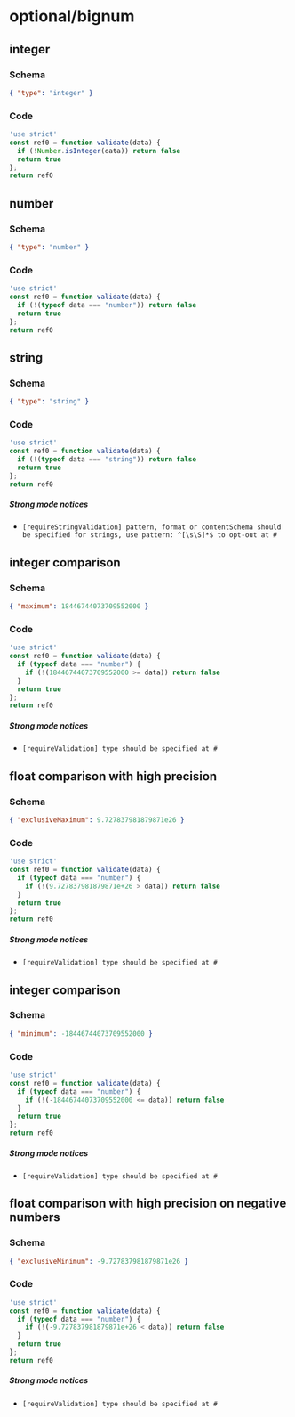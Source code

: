 # optional/bignum

## integer

### Schema

```json
{ "type": "integer" }
```

### Code

```js
'use strict'
const ref0 = function validate(data) {
  if (!Number.isInteger(data)) return false
  return true
};
return ref0
```


## number

### Schema

```json
{ "type": "number" }
```

### Code

```js
'use strict'
const ref0 = function validate(data) {
  if (!(typeof data === "number")) return false
  return true
};
return ref0
```


## string

### Schema

```json
{ "type": "string" }
```

### Code

```js
'use strict'
const ref0 = function validate(data) {
  if (!(typeof data === "string")) return false
  return true
};
return ref0
```

##### Strong mode notices

 * `[requireStringValidation] pattern, format or contentSchema should be specified for strings, use pattern: ^[\s\S]*$ to opt-out at #`


## integer comparison

### Schema

```json
{ "maximum": 18446744073709552000 }
```

### Code

```js
'use strict'
const ref0 = function validate(data) {
  if (typeof data === "number") {
    if (!(18446744073709552000 >= data)) return false
  }
  return true
};
return ref0
```

##### Strong mode notices

 * `[requireValidation] type should be specified at #`


## float comparison with high precision

### Schema

```json
{ "exclusiveMaximum": 9.727837981879871e26 }
```

### Code

```js
'use strict'
const ref0 = function validate(data) {
  if (typeof data === "number") {
    if (!(9.727837981879871e+26 > data)) return false
  }
  return true
};
return ref0
```

##### Strong mode notices

 * `[requireValidation] type should be specified at #`


## integer comparison

### Schema

```json
{ "minimum": -18446744073709552000 }
```

### Code

```js
'use strict'
const ref0 = function validate(data) {
  if (typeof data === "number") {
    if (!(-18446744073709552000 <= data)) return false
  }
  return true
};
return ref0
```

##### Strong mode notices

 * `[requireValidation] type should be specified at #`


## float comparison with high precision on negative numbers

### Schema

```json
{ "exclusiveMinimum": -9.727837981879871e26 }
```

### Code

```js
'use strict'
const ref0 = function validate(data) {
  if (typeof data === "number") {
    if (!(-9.727837981879871e+26 < data)) return false
  }
  return true
};
return ref0
```

##### Strong mode notices

 * `[requireValidation] type should be specified at #`

